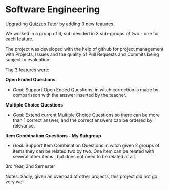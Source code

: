 # Software Engineering
Upgrading [Quizzes Tutor](https://quizzes-tutor.tecnico.ulisboa.pt/) by adding 3 new features.

We worked in a group of 6, sub devided in 3 sub-groups of two - one for each feature.

The project was developed with the help of github for project management with Projects, Issues and the quality of Pull Requests and Commits being subject to evaluation.

The 3 features were:

  **Open Ended Questions**
  - *Goal:* Support Open Ended Questions, in witch correction is made by comparisson with the answer inserted by the teacher.

  **Multiple Choice Questions**
  - *Goal:* Extend current Multiple Choice Questions so there can be more than 1 correct answer, and the correct answers can be ordered by relevance.
  
  **Item Combination Questions - My Subgroup**
  - *Goal:* Support Item Combination Questions in witch given 2 groups of items they can be related two by two. One item can be related with several other items , but does not need to be related at all.

3rd Year, 2nd Semester

Notes: Sadly, given an overload of other projects, this project did not go very well.

